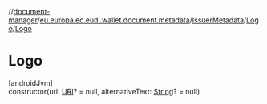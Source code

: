 //[document-manager](../../../../index.md)/[eu.europa.ec.eudi.wallet.document.metadata](../../index.md)/[IssuerMetadata](../index.md)/[Logo](index.md)/[Logo](-logo.md)

# Logo

[androidJvm]\
constructor(uri: [URI](https://developer.android.com/reference/kotlin/java/net/URI.html)? = null,
alternativeText: [String](https://kotlinlang.org/api/latest/jvm/stdlib/kotlin-stdlib/kotlin/-string/index.html)? =
null)
